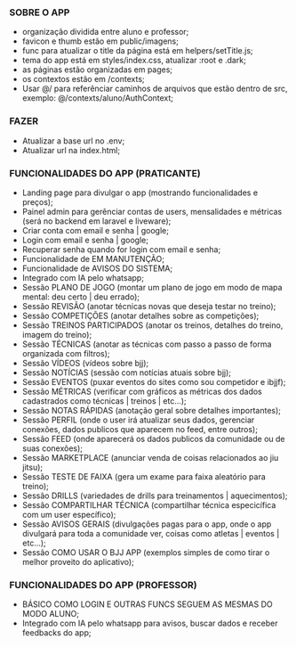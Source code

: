 ### SOBRE O APP
- organização dividida entre aluno e professor;
- favicon e thumb estão em public/imagens;
- func para atualizar o title da página está em helpers/setTitle.js;
- tema do app está em styles/index.css, atualizar :root e .dark;
- as páginas estão organizadas em pages;
- os contextos estão em /contexts;
- Usar @/ para referênciar caminhos de arquivos que estão dentro de src, exemplo: @/contexts/aluno/AuthContext;

### FAZER
- Atualizar a base url no .env;
- Atualizar url na index.html;


### FUNCIONALIDADES DO APP (PRATICANTE)
- Landing page para divulgar o app (mostrando funcionalidades e preços);
- Painel admin para gerênciar contas de users, mensalidades e métricas (será no backend em laravel e liveware);
- Criar conta com email e senha | google;
- Login com email e senha | google;
- Recuperar senha quando for login com email e senha;
- Funcionalidade de EM MANUTENÇÃO;
- Funcionalidade de AVISOS DO SISTEMA;
- Integrado com IA pelo whatsapp;
- Sessão PLANO DE JOGO (montar um plano de jogo em modo de mapa mental: deu certo | deu errado);
- Sessão REVISÃO (anotar técnicas novas que deseja testar no treino);
- Sessão COMPETIÇÕES (anotar detalhes sobre as competições);
- Sessão TREINOS PARTICIPADOS (anotar os treinos, detalhes do treino, imagem do treino);
- Sessão TÉCNICAS (anotar as técnicas com passo a passo de forma organizada com filtros);
- Sessão VÍDEOS (vídeos sobre bjj);
- Sessão NOTÍCIAS (sessão com notícias atuais sobre bjj);
- Sessão EVENTOS (puxar eventos do sites como sou competidor e ibjjf);
- Sessão MÉTRICAS (verificar com gráficos as métricas dos dados cadastrados como técnicas | treinos | etc...);
- Sessão NOTAS RÁPIDAS (anotação geral sobre detalhes importantes);
- Sessão PERFIL (onde o user irá atualizar seus dados, gerenciar conexões, dados publicos que aparecem no feed, entre outros);
- Sessão FEED (onde aparecerá os dados publicos da comunidade ou de suas conexões);
- Sessão MARKETPLACE (anunciar venda de coisas relacionados ao jiu jitsu);
- Sessão TESTE DE FAIXA (gera um exame para faixa aleatório para treino);
- Sessão DRILLS (variedades de drills para treinamentos | aquecimentos);
- Sessão COMPARTILHAR TÉCNICA (compartilhar técnica especicífica com um user específico);
- Sessão AVISOS GERAIS (divulgações pagas para o app, onde o app divulgará para toda a comunidade ver, coisas como atletas | eventos | etc...);
- Sessão COMO USAR O BJJ APP (exemplos simples de como tirar o melhor proveito do aplicativo);

### FUNCIONALIDADES DO APP (PROFESSOR)
- BÁSICO COMO LOGIN E OUTRAS FUNCS SEGUEM AS MESMAS DO MODO ALUNO;
- Integrado com IA pelo whatsapp para avisos, buscar dados e receber feedbacks do app;
